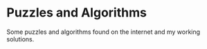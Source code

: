# Puzzles and Algorithms

Some puzzles and algorithms found on the internet and my working solutions.










